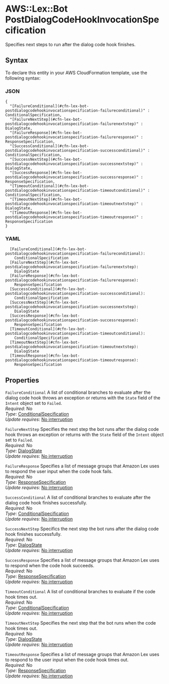 # AWS::Lex::Bot PostDialogCodeHookInvocationSpecification<a name="aws-properties-lex-bot-postdialogcodehookinvocationspecification"></a>

Specifies next steps to run after the dialog code hook finishes\.

## Syntax<a name="aws-properties-lex-bot-postdialogcodehookinvocationspecification-syntax"></a>

To declare this entity in your AWS CloudFormation template, use the following syntax:

### JSON<a name="aws-properties-lex-bot-postdialogcodehookinvocationspecification-syntax.json"></a>

```
{
  "[FailureConditional](#cfn-lex-bot-postdialogcodehookinvocationspecification-failureconditional)" : ConditionalSpecification,
  "[FailureNextStep](#cfn-lex-bot-postdialogcodehookinvocationspecification-failurenextstep)" : DialogState,
  "[FailureResponse](#cfn-lex-bot-postdialogcodehookinvocationspecification-failureresponse)" : ResponseSpecification,
  "[SuccessConditional](#cfn-lex-bot-postdialogcodehookinvocationspecification-successconditional)" : ConditionalSpecification,
  "[SuccessNextStep](#cfn-lex-bot-postdialogcodehookinvocationspecification-successnextstep)" : DialogState,
  "[SuccessResponse](#cfn-lex-bot-postdialogcodehookinvocationspecification-successresponse)" : ResponseSpecification,
  "[TimeoutConditional](#cfn-lex-bot-postdialogcodehookinvocationspecification-timeoutconditional)" : ConditionalSpecification,
  "[TimeoutNextStep](#cfn-lex-bot-postdialogcodehookinvocationspecification-timeoutnextstep)" : DialogState,
  "[TimeoutResponse](#cfn-lex-bot-postdialogcodehookinvocationspecification-timeoutresponse)" : ResponseSpecification
}
```

### YAML<a name="aws-properties-lex-bot-postdialogcodehookinvocationspecification-syntax.yaml"></a>

```
  [FailureConditional](#cfn-lex-bot-postdialogcodehookinvocationspecification-failureconditional):
    ConditionalSpecification
  [FailureNextStep](#cfn-lex-bot-postdialogcodehookinvocationspecification-failurenextstep):
    DialogState
  [FailureResponse](#cfn-lex-bot-postdialogcodehookinvocationspecification-failureresponse):
    ResponseSpecification
  [SuccessConditional](#cfn-lex-bot-postdialogcodehookinvocationspecification-successconditional):
    ConditionalSpecification
  [SuccessNextStep](#cfn-lex-bot-postdialogcodehookinvocationspecification-successnextstep):
    DialogState
  [SuccessResponse](#cfn-lex-bot-postdialogcodehookinvocationspecification-successresponse):
    ResponseSpecification
  [TimeoutConditional](#cfn-lex-bot-postdialogcodehookinvocationspecification-timeoutconditional):
    ConditionalSpecification
  [TimeoutNextStep](#cfn-lex-bot-postdialogcodehookinvocationspecification-timeoutnextstep):
    DialogState
  [TimeoutResponse](#cfn-lex-bot-postdialogcodehookinvocationspecification-timeoutresponse):
    ResponseSpecification
```

## Properties<a name="aws-properties-lex-bot-postdialogcodehookinvocationspecification-properties"></a>

`FailureConditional` <a name="cfn-lex-bot-postdialogcodehookinvocationspecification-failureconditional"></a>
A list of conditional branches to evaluate after the dialog code hook throws an exception or returns with the `State` field of the `Intent` object set to `Failed`\.  
_Required_: No  
_Type_: [ConditionalSpecification](aws-properties-lex-bot-conditionalspecification.md)  
_Update requires_: [No interruption](https://docs.aws.amazon.com/AWSCloudFormation/latest/UserGuide/using-cfn-updating-stacks-update-behaviors.html#update-no-interrupt)

`FailureNextStep` <a name="cfn-lex-bot-postdialogcodehookinvocationspecification-failurenextstep"></a>
Specifies the next step the bot runs after the dialog code hook throws an exception or returns with the `State` field of the `Intent` object set to `Failed`\.  
_Required_: No  
_Type_: [DialogState](aws-properties-lex-bot-dialogstate.md)  
_Update requires_: [No interruption](https://docs.aws.amazon.com/AWSCloudFormation/latest/UserGuide/using-cfn-updating-stacks-update-behaviors.html#update-no-interrupt)

`FailureResponse` <a name="cfn-lex-bot-postdialogcodehookinvocationspecification-failureresponse"></a>
Specifies a list of message groups that Amazon Lex uses to respond the user input when the code hook fails\.  
_Required_: No  
_Type_: [ResponseSpecification](aws-properties-lex-bot-responsespecification.md)  
_Update requires_: [No interruption](https://docs.aws.amazon.com/AWSCloudFormation/latest/UserGuide/using-cfn-updating-stacks-update-behaviors.html#update-no-interrupt)

`SuccessConditional` <a name="cfn-lex-bot-postdialogcodehookinvocationspecification-successconditional"></a>
A list of conditional branches to evaluate after the dialog code hook finishes successfully\.  
_Required_: No  
_Type_: [ConditionalSpecification](aws-properties-lex-bot-conditionalspecification.md)  
_Update requires_: [No interruption](https://docs.aws.amazon.com/AWSCloudFormation/latest/UserGuide/using-cfn-updating-stacks-update-behaviors.html#update-no-interrupt)

`SuccessNextStep` <a name="cfn-lex-bot-postdialogcodehookinvocationspecification-successnextstep"></a>
Specifics the next step the bot runs after the dialog code hook finishes successfully\.  
_Required_: No  
_Type_: [DialogState](aws-properties-lex-bot-dialogstate.md)  
_Update requires_: [No interruption](https://docs.aws.amazon.com/AWSCloudFormation/latest/UserGuide/using-cfn-updating-stacks-update-behaviors.html#update-no-interrupt)

`SuccessResponse` <a name="cfn-lex-bot-postdialogcodehookinvocationspecification-successresponse"></a>
Specifies a list of message groups that Amazon Lex uses to respond when the code hook succeeds\.  
_Required_: No  
_Type_: [ResponseSpecification](aws-properties-lex-bot-responsespecification.md)  
_Update requires_: [No interruption](https://docs.aws.amazon.com/AWSCloudFormation/latest/UserGuide/using-cfn-updating-stacks-update-behaviors.html#update-no-interrupt)

`TimeoutConditional` <a name="cfn-lex-bot-postdialogcodehookinvocationspecification-timeoutconditional"></a>
A list of conditional branches to evaluate if the code hook times out\.  
_Required_: No  
_Type_: [ConditionalSpecification](aws-properties-lex-bot-conditionalspecification.md)  
_Update requires_: [No interruption](https://docs.aws.amazon.com/AWSCloudFormation/latest/UserGuide/using-cfn-updating-stacks-update-behaviors.html#update-no-interrupt)

`TimeoutNextStep` <a name="cfn-lex-bot-postdialogcodehookinvocationspecification-timeoutnextstep"></a>
Specifies the next step that the bot runs when the code hook times out\.  
_Required_: No  
_Type_: [DialogState](aws-properties-lex-bot-dialogstate.md)  
_Update requires_: [No interruption](https://docs.aws.amazon.com/AWSCloudFormation/latest/UserGuide/using-cfn-updating-stacks-update-behaviors.html#update-no-interrupt)

`TimeoutResponse` <a name="cfn-lex-bot-postdialogcodehookinvocationspecification-timeoutresponse"></a>
Specifies a list of message groups that Amazon Lex uses to respond to the user input when the code hook times out\.  
_Required_: No  
_Type_: [ResponseSpecification](aws-properties-lex-bot-responsespecification.md)  
_Update requires_: [No interruption](https://docs.aws.amazon.com/AWSCloudFormation/latest/UserGuide/using-cfn-updating-stacks-update-behaviors.html#update-no-interrupt)

